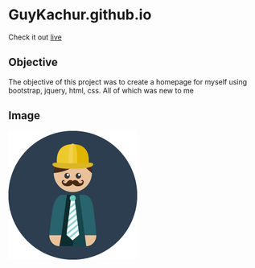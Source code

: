 # GuyKachur.github.io
Check it out [live](https://GuyKachur.github.io "Guy's Personal Website")

## Objective
The objective of this project was to create a homepage for myself using bootstrap, jquery, html, css. All of which was new to me

## Image
![Coming Soon][logo]

[logo]: https://github.com/GuyKachur/GuyKachur.github.io/blob/master/img/profile.png "Profile Picture"
